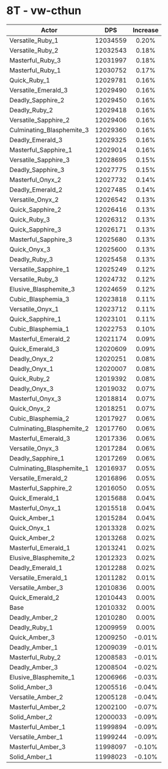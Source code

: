 # 8T - vw-cthun
| Actor | DPS | Increase |
|---|:---:|:---:|
|Versatile_Ruby_1|12034559|0.20%|
|Versatile_Ruby_2|12032543|0.18%|
|Masterful_Ruby_3|12031997|0.18%|
|Masterful_Ruby_1|12030752|0.17%|
|Quick_Ruby_1|12029781|0.16%|
|Versatile_Emerald_3|12029490|0.16%|
|Deadly_Sapphire_2|12029450|0.16%|
|Deadly_Ruby_2|12029418|0.16%|
|Versatile_Sapphire_2|12029406|0.16%|
|Culminating_Blasphemite_3|12029360|0.16%|
|Deadly_Emerald_3|12029325|0.16%|
|Masterful_Sapphire_1|12029014|0.16%|
|Versatile_Sapphire_3|12028695|0.15%|
|Deadly_Sapphire_3|12027775|0.15%|
|Masterful_Onyx_2|12027732|0.14%|
|Deadly_Emerald_2|12027485|0.14%|
|Versatile_Onyx_2|12026542|0.13%|
|Quick_Sapphire_2|12026416|0.13%|
|Quick_Ruby_3|12026312|0.13%|
|Quick_Sapphire_3|12026171|0.13%|
|Masterful_Sapphire_3|12025680|0.13%|
|Quick_Onyx_3|12025600|0.13%|
|Deadly_Ruby_3|12025458|0.13%|
|Versatile_Sapphire_1|12025249|0.12%|
|Versatile_Ruby_3|12024732|0.12%|
|Elusive_Blasphemite_3|12024659|0.12%|
|Cubic_Blasphemia_3|12023818|0.11%|
|Versatile_Onyx_1|12023712|0.11%|
|Quick_Sapphire_1|12023101|0.11%|
|Cubic_Blasphemia_1|12022753|0.10%|
|Masterful_Emerald_2|12021174|0.09%|
|Quick_Emerald_3|12020609|0.09%|
|Deadly_Onyx_2|12020251|0.08%|
|Deadly_Onyx_1|12020007|0.08%|
|Quick_Ruby_2|12019392|0.08%|
|Deadly_Onyx_3|12019032|0.07%|
|Masterful_Onyx_3|12018814|0.07%|
|Quick_Onyx_2|12018251|0.07%|
|Cubic_Blasphemia_2|12017927|0.06%|
|Culminating_Blasphemite_2|12017760|0.06%|
|Masterful_Emerald_3|12017336|0.06%|
|Versatile_Onyx_3|12017284|0.06%|
|Deadly_Sapphire_1|12017269|0.06%|
|Culminating_Blasphemite_1|12016937|0.05%|
|Versatile_Emerald_2|12016896|0.05%|
|Masterful_Sapphire_2|12016050|0.05%|
|Quick_Emerald_1|12015688|0.04%|
|Masterful_Onyx_1|12015518|0.04%|
|Quick_Amber_1|12015284|0.04%|
|Quick_Onyx_1|12013328|0.02%|
|Quick_Amber_2|12013268|0.02%|
|Masterful_Emerald_1|12013241|0.02%|
|Elusive_Blasphemite_2|12012323|0.02%|
|Deadly_Emerald_1|12012288|0.02%|
|Versatile_Emerald_1|12011282|0.01%|
|Versatile_Amber_3|12010836|0.00%|
|Quick_Emerald_2|12010443|0.00%|
|Base|12010332|0.00%|
|Deadly_Amber_2|12010280|0.00%|
|Deadly_Ruby_1|12009959|0.00%|
|Quick_Amber_3|12009250|-0.01%|
|Deadly_Amber_1|12009039|-0.01%|
|Masterful_Ruby_2|12008583|-0.01%|
|Deadly_Amber_3|12008504|-0.02%|
|Elusive_Blasphemite_1|12006966|-0.03%|
|Solid_Amber_3|12005516|-0.04%|
|Versatile_Amber_2|12005128|-0.04%|
|Masterful_Amber_2|12002100|-0.07%|
|Solid_Amber_2|12000033|-0.09%|
|Masterful_Amber_1|11999894|-0.09%|
|Versatile_Amber_1|11999244|-0.09%|
|Masterful_Amber_3|11998097|-0.10%|
|Solid_Amber_1|11998023|-0.10%|
